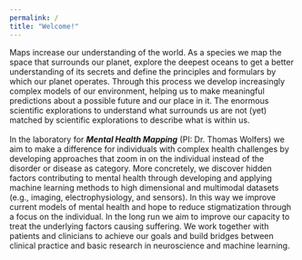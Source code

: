 ```yaml
---
permalink: /
title: "Welcome!"
---
```

Maps increase our understanding of the world. As a species we map the space that surrounds our planet, explore the deepest oceans to get a better understanding of its secrets and define the principles and formulars by which our planet operates. Through this process we develop increasingly complex models of our environment, helping us to make meaningful predictions about a possible future and our place in it. The enormous scientific explorations to understand what surrounds us are not (yet) matched by scientific explorations to describe what is within us. 
<br>
<br>
In the laboratory for ***Mental Health Mapping*** (PI: Dr. Thomas Wolfers) we aim to make a difference for individuals with complex health challenges by developing approaches that zoom in on the individual instead of the disorder or disease as category. More concretely, we discover hidden factors contributing to mental health through developing and applying machine learning methods to high dimensional and multimodal datasets (e.g., imaging, electrophysiology, and sensors). In this way we improve current models of mental health and hope to reduce stigmatization through a focus on the individual. In the long run we aim to improve our capacity to treat the underlying factors causing suffering. We work together with patients and clinicians to achieve our goals and build bridges between clinical practice and basic research in neuroscience and machine learning.
